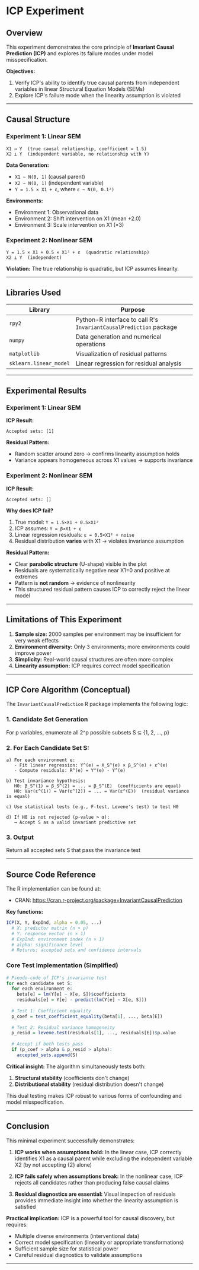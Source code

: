 # ICP Experiment

## Overview

This experiment demonstrates the core principle of **Invariant Causal Prediction (ICP)** and explores its failure modes under model misspecification.

**Objectives:**
1. Verify ICP's ability to identify true causal parents from independent variables in linear Structural Equation Models (SEMs)
2. Explore ICP's failure mode when the linearity assumption is violated

---

## Causal Structure

### Experiment 1: Linear SEM
```
X1 → Y  (true causal relationship, coefficient = 1.5)
X2 ⊥ Y  (independent variable, no relationship with Y)
```

**Data Generation:**
- `X1 ~ N(0, 1)` (causal parent)
- `X2 ~ N(0, 1)` (independent variable)
- `Y = 1.5 × X1 + ε`, where `ε ~ N(0, 0.1²)`

**Environments:**
- Environment 1: Observational data
- Environment 2: Shift intervention on X1 (mean +2.0)
- Environment 3: Scale intervention on X1 (×3)


### Experiment 2: Nonlinear SEM
```
Y = 1.5 × X1 + 0.5 × X1² + ε  (quadratic relationship)
X2 ⊥ Y  (independent)
```

**Violation:** The true relationship is quadratic, but ICP assumes linearity.

---

## Libraries Used

| Library | Purpose |
|---------|---------|
| `rpy2` | Python-R interface to call R's `InvariantCausalPrediction` package |
| `numpy` | Data generation and numerical operations |
| `matplotlib` | Visualization of residual patterns |
| `sklearn.linear_model` | Linear regression for residual analysis |


---

## Experimental Results

### Experiment 1: Linear SEM

**ICP Result:**
```
Accepted sets: [1]
```

**Residual Pattern:**
- Random scatter around zero → confirms linearity assumption holds
- Variance appears homogeneous across X1 values → supports invariance

### Experiment 2: Nonlinear SEM

**ICP Result:**
```
Accepted sets: []
```

**Why does ICP fail?**
1. True model: `Y = 1.5×X1 + 0.5×X1²`
2. ICP assumes: `Y = β×X1 + ε`
3. Linear regression residuals: `ε = 0.5×X1² + noise`
4. Residual distribution **varies** with X1 → violates invariance assumption

**Residual Pattern:**
- Clear **parabolic structure** (U-shape) visible in the plot
- Residuals are systematically negative near X1=0 and positive at extremes
- Pattern is **not random** → evidence of nonlinearity
- This structured residual pattern causes ICP to correctly reject the linear model

---


## Limitations of This Experiment

1. **Sample size:** 2000 samples per environment may be insufficient for very weak effects
2. **Environment diversity:** Only 3 environments; more environments could improve power
3. **Simplicity:** Real-world causal structures are often more complex
4. **Linearity assumption:** ICP requires correct model specification

---


## ICP Core Algorithm (Conceptual)

The `InvariantCausalPrediction` R package implements the following logic:

### 1. Candidate Set Generation
For p variables, enumerate all 2^p possible subsets S ⊆ {1, 2, ..., p}

### 2. For Each Candidate Set S:
```
a) For each environment e:
   - Fit linear regression: Y^(e) = X_S^(e) × β_S^(e) + ε^(e)
   - Compute residuals: R^(e) = Y^(e) - Ŷ^(e)

b) Test invariance hypothesis:
   H0: β_S^(1) = β_S^(2) = ... = β_S^(E)  (coefficients are equal)
   H0: Var(ε^(1)) = Var(ε^(2)) = ... = Var(ε^(E))  (residual variance is equal)

c) Use statistical tests (e.g., F-test, Levene's test) to test H0

d) If H0 is not rejected (p-value > α):
   → Accept S as a valid invariant predictive set
```

### 3. Output
Return all accepted sets S that pass the invariance test


---

## Source Code Reference

The R implementation can be found at:
- CRAN: https://cran.r-project.org/package=InvariantCausalPrediction

**Key functions:**
```r
ICP(X, Y, ExpInd, alpha = 0.05, ...)
  # X: predictor matrix (n × p)
  # Y: response vector (n × 1)  
  # ExpInd: environment index (n × 1)
  # alpha: significance level
  # Returns: accepted sets and confidence intervals
```

### Core Test Implementation (Simplified)

```r
# Pseudo-code of ICP's invariance test
for each candidate set S:
  for each environment e:
    beta[e] = lm(Y[e] ~ X[e, S])$coefficients
    residuals[e] = Y[e] - predict(lm(Y[e] ~ X[e, S]))
  
  # Test 1: Coefficient equality
  p_coef = test_coefficient_equality(beta[1], ..., beta[E])
  
  # Test 2: Residual variance homogeneity
  p_resid = levene.test(residuals[1], ..., residuals[E])$p.value
  
  # Accept if both tests pass
  if (p_coef > alpha & p_resid > alpha):
    accepted_sets.append(S)
```

**Critical insight:** The algorithm simultaneously tests both:
1. **Structural stability** (coefficients don't change)
2. **Distributional stability** (residual distribution doesn't change)

This dual testing makes ICP robust to various forms of confounding and model misspecification.

---


## Conclusion

This minimal experiment successfully demonstrates:

1. **ICP works when assumptions hold:** In the linear case, ICP correctly identifies X1 as a causal parent while excluding the independent variable X2 (by not accepting {2} alone)

2. **ICP fails safely when assumptions break:** In the nonlinear case, ICP rejects all candidates rather than producing false causal claims

3. **Residual diagnostics are essential:** Visual inspection of residuals provides immediate insight into whether the linearity assumption is satisfied

**Practical implication:** ICP is a powerful tool for causal discovery, but requires:
- Multiple diverse environments (interventional data)
- Correct model specification (linearity or appropriate transformations)
- Sufficient sample size for statistical power
- Careful residual diagnostics to validate assumptions

---
